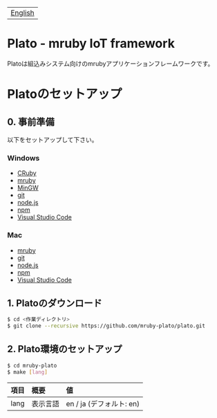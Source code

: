 <table width="100%"><tr><td align="right"><a href="README.md">English</a></td></tr></table>

# Plato - mruby IoT framework
Platoは組込みシステム向けのmrubyアプリケーションフレームワークです。


# Platoのセットアップ

## 0. 事前準備

以下をセットアップして下さい。

### Windows
- [CRuby](https://rubyinstaller.org/)
- [mruby](https://github.com/mruby/mruby/)
- [MinGW](http://www.mingw.org/)
- [git](https://git-for-windows.github.io/)
- [node.js](https://nodejs.org/)
- [npm](https://www.npmjs.com/)
- [Visual Studio Code](https://code.visualstudio.com/)

### Mac
- [mruby](https://github.com/mruby/mruby/)
- [git](https://git-scm.com/)
- [node.js](https://nodejs.org/)
- [npm](https://www.npmjs.com/)
- [Visual Studio Code](https://code.visualstudio.com/)

## 1. Platoのダウンロード

```bash
$ cd <作業ディレクトリ>
$ git clone --recursive https://github.com/mruby-plato/plato.git
```

## 2. Plato環境のセットアップ

```bash
$ cd mruby-plato
$ make [lang]
```

|項目|概要|値|
|:-:|:--|:--|
|lang|表示言語|en / ja (デフォルト: en)|
